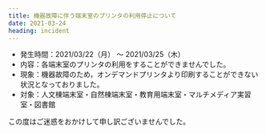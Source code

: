 ```yaml
---
title: 機器故障に伴う端末室のプリンタの利用停止について
date: 2021-03-24
heading: incident
---
```


* 発生時間：2021/03/22（月） ～ 2021/03/25（木）
* 内容：各端末室のプリンタの利用をすることができませんでした。
* 現象：機器故障のため，オンデマンドプリンタより印刷することができない状況となっておりました。
* 対象：人文棟端末室・自然棟端末室・教育用端末室・マルチメディア実習室・図書館

この度はご迷惑をおかけして申し訳ございませんでした。
